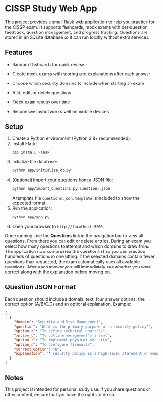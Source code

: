 # CISSP Study Web App

This project provides a small Flask web application to help you practice for the CISSP exam. It supports flashcards, mock exams with per-question feedback, question management, and progress tracking. Questions are stored in an SQLite database so it can run locally without extra services.

## Features

- Random flashcards for quick review
- Create mock exams with scoring and explanations after each answer
- Choose which security domains to include when starting an exam
- Add, edit, or delete questions
- Track exam results over time

- Responsive layout works well on mobile devices

## Setup

1. Create a Python environment (Python 3.8+ recommended).
2. Install Flask:
   ```bash
   pip install Flask
   ```
3. Initialize the database:
   ```bash
   python app/initialize_db.py
   ```
4. (Optional) Import your questions from a JSON file:
   ```bash
   python app/import_questions.py questions.json
   ```
   A template file `questions.json.template` is included to show the expected format.
5. Run the application:
   ```bash
   python app/app.py
   ```
6. Open your browser to `http://localhost:5000`.

Once running, use the **Questions** link in the navigation bar to view all questions.
From there you can edit or delete entries.
During an exam you select how many questions to attempt and which domains to draw from. The application now compresses the question list so you can practice hundreds of questions in one sitting. If the selected domains contain fewer questions than requested, the exam automatically uses all available questions. After each answer you will immediately see whether you were correct along with the explanation before moving on.

## Question JSON Format

Each question should include a domain, text, four answer options, the correct option (A/B/C/D) and an optional explanation. Example:

```json
[
  {
    "domain": "Security and Risk Management",
    "question": "What is the primary purpose of a security policy?",
    "option_a": "To define technical controls",
    "option_b": "To outline management's intent",
    "option_c": "To implement physical security",
    "option_d": "To configure firewalls",
    "correct_option": "B",
    "explanation": "A security policy is a high-level statement of management's intent and goals."
  }
]
```

## Notes

This project is intended for personal study use. If you share questions or other content, ensure that you have the rights to do so.
